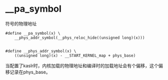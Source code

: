 # __pa_symbol

符号的物理地址

```
#define __pa_symbol(x) \
	__phys_addr_symbol(__phys_reloc_hide((unsigned long)(x)))


#define __phys_addr_symbol(x) \
	((unsigned long)(x) - __START_KERNEL_map + phys_base)
```

当配置了kaslr时，内核加载的物理地址和编译时的加载地址会有个偏移，这个偏移记录在phys_base。


